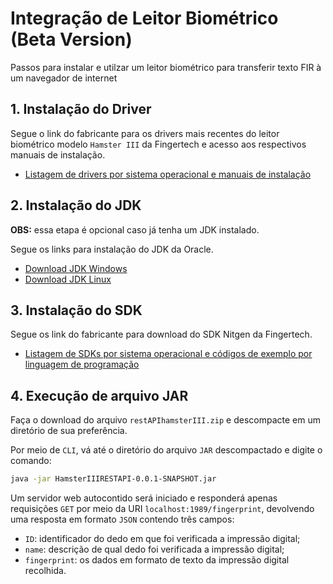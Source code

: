 # Integração de Leitor Biométrico (Beta Version)
Passos para instalar e utilzar um leitor biométrico para transferir texto FIR à um navegador de internet

## 1. Instalação do Driver

Segue o link do fabricante para os drivers mais recentes do leitor biométrico modelo `Hamster III` da Fingertech e acesso aos respectivos manuais de instalação.

- [Listagem de drivers por sistema operacional e manuais de instalação](http://suporte.fingertech.com.br/leitores-biometricos/) 

## 2. Instalação do JDK

**OBS:** essa etapa é opcional caso já tenha um JDK instalado.

Segue os links para instalação do JDK da Oracle.

- [Download JDK Windows](https://www.oracle.com/java/technologies/downloads/#jdk22-windows)
- [Download JDK Linux](https://www.oracle.com/java/technologies/downloads/#jdk22-linux) 

## 3. Instalação do SDK

Segue os link do fabricante para download do SDK Nitgen da Fingertech.

- [Listagem de SDKs por sistema operacional e códigos de exemplo por linguagem de programação](http://suporte.fingertech.com.br/devs-download-sdk/)

## 4. Execução de arquivo JAR

Faça o download do arquivo `restAPIhamsterIII.zip` e descompacte em um diretório de sua preferência.

Por meio de `CLI`, vá até o diretório do arquivo `JAR` descompactado e digite o comando:

``` bash
java -jar HamsterIIIRESTAPI-0.0.1-SNAPSHOT.jar
```

Um servidor web autocontido será iniciado e responderá apenas requisições `GET` por meio da URI `localhost:1989/fingerprint`, devolvendo uma resposta em formato `JSON` contendo três campos:

- `ID`: identificador do dedo em que foi verificada a impressão digital;
- `name`: descrição de qual dedo foi verificada a impressão digital;
- `fingerprint`: os dados em formato de texto da impressão digital recolhida.
